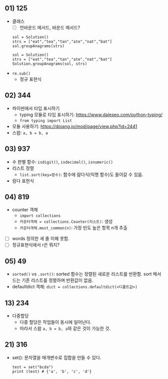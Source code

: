 ## 01) 125
* 클래스
    * [ ] 언바운드 메서드, 바운드 메서드?
    ```
    sol = Solution()
    strs = ["eat","tea","tan","ate","nat","bat"]
    sol.groupAnagrams(strs)

    sol = Solution()
    strs = ["eat","tea","tan","ate","nat","bat"]
    Solution.groupAnagrams(sol, strs)
    ```
* `re.sub()`
    * 정규 표현식

## 02) 344
* 파이썬에서 타입 표시하기
    * typing 모듈로 타입 표시하기: https://www.daleseo.com/python-typing/
    * `from typing import List`
* 모듈 사용하기: https://dojang.io/mod/page/view.php?id=2441
* 스왑: `a, b = b, a`

## 03) 937
* 수 판별 함수: `isdigit()`, `isdecimal()`, `isnumeric()`
* 리스트 정렬
    * `list.sort(key=함수)`: 함수에 람다식(익명 함수)도 들어갈 수 있음.
* 람다 표현식

## 04) 819
* counter 객체
    * `import collections`
    * `카운터객체 = collections.Counter(리스트)`: 생성
    * `카운터객체.most_common(n)`: 가장 빈도 높은 항목 n개 추출
* [ ] words 정의한 세 줄 이해 못함.
* [ ] 정규표현식에서 r은 뭐지?

## 05) 49
* `sorted()` vs `.sort()`: sorted 함수는 정렬된 새로운 리스트를 반환함. sort 메서드는 기존 리스트를 정렬하며 반환값이 없음.
* defaultdict 객체: `dict = collections.defaultdict(<디폴트값>)`

## 13) 234
* 다중할당
    * 다중 할당은 작업들이 동시에 일어난다.
    * 따라서 스왑 `a, b = b, a`와 같은 것이 가능한 것.

## 21) 316
* set(): 문자열을 매개변수로 집합을 만들 수 있다.
    ```
    test = set("bcda")
    print (test) # {'a', 'b', 'c', 'd'}
    ```